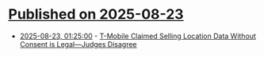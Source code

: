 # [Published on 2025-08-23](index.md)

* [2025-08-23, 01:25:00](https://soylentnews.org/article.pl?sid=25/08/22/010203&from=rss) - [T-Mobile Claimed Selling Location Data Without Consent is Legal—Judges Disagree](https://soylentnews.org/article.pl?sid=25/08/22/010203&from=rss)
